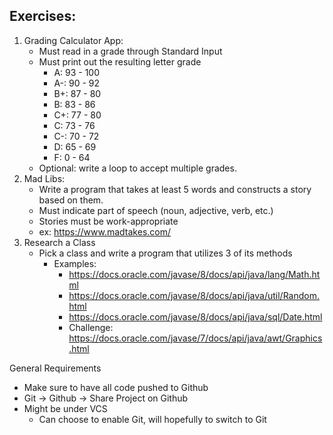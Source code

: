 ## Exercises:
1. Grading Calculator App:
   - Must read in a grade through Standard Input
   - Must print out the resulting letter grade
     - A: 93 - 100
     - A-: 90 - 92
     - B+: 87 - 80
     - B: 83 - 86
     - C+: 77 - 80
     - C: 73 - 76
     - C-: 70 - 72
     - D: 65 - 69
     - F: 0 - 64
   - Optional: write a loop to accept multiple grades.
2. Mad Libs:
   - Write a program that takes at least 5 words and constructs a story based on them.
   - Must indicate part of speech (noun, adjective, verb, etc.)
   - Stories must be work-appropriate
   - ex: https://www.madtakes.com/
3. Research a Class
   - Pick a class and write a program that utilizes 3 of its methods
     - Examples:
       - https://docs.oracle.com/javase/8/docs/api/java/lang/Math.html
       - https://docs.oracle.com/javase/8/docs/api/java/util/Random.html
       - https://docs.oracle.com/javase/8/docs/api/java/sql/Date.html
       - Challenge: https://docs.oracle.com/javase/7/docs/api/java/awt/Graphics.html

General Requirements
- Make sure to have all code pushed to Github
- Git -> Github -> Share Project on Github
- Might be under VCS
  - Can choose to enable Git, will hopefully to switch to Git